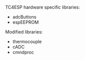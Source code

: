 TC4ESP hardware specific libraries:
- adcButtons
- espEEPROM

Modified libraries:
- thermocouple
- cADC
- cmndproc
  

